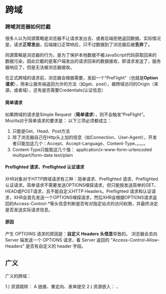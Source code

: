 # 跨域

### 跨域浏览器如何拦截

很多人以为同源策略是浏览器不让请求发出去、或者后端拒绝返回数据。实际情况是，请求**正常发出**，后端接口正常响应，只不过数据到了浏览器后被**丢弃**了。

同源策略是浏览器的行为，是为了保护本地数据不被JavaScript代码获取回来的数据污染，因此拦截的是客户端发出的请求回来的数据接收，即请求发送了，服务器响应了，但是无法被浏览器接收。

在正式跨域的请求前，浏览器会根据需要，发起一个“PreFlight”（也就是**Option请求**），用来让服务端返回允许的方法（如get、post），被跨域访问的Origin（来源，或者域），还有是否需要Credentials(认证信息）

#### 简单请求

如果跨域的请求是Simple Request（**简单请求**），则不会触发“PreFlight”。Mozilla对于简单请求的要求是：
以下三项必须都成立：

1. 只能是Get、Head、Post方法
2. 除了浏览器自己在Http头上加的信息（如Connection、User-Agent），开发者只能加这几个：Accept、Accept-Language、Content-Type、。。。。
3. Content-Type只能取这几个值：
application/x-www-form-urlencoded
multipart/form-data
text/plain

#### Preflighted 请求、Preflighted 认证请求

XHR对象对于HTTP跨域请求有三种：简单请求、Preflighted 请求、Preflighted 认证请求。简单请求不需要发送OPTIONS嗅探请求，但只能按发送简单的GET、HEAD或POST请求，且不能自定义HTTP Headers。Preflighted 请求和认证请求，XHR会首先发送一个OPTIONS嗅探请求，然后XHR会根据OPTIONS请求返回的Access-Control-*等头信息判断是否有对指定站点的访问权限，并最终决定是否发送实际请求信息。

#### 原因

产生 OPTIOINS 请求的原因是：**自定义 Headers 头信息**导致的。
浏览器会去向 Server 端发送一个 OPTIONS 请求，看 Server 返回的 "Access-Control-Allow-Headers" 是否有自定义的 header 字段。

## 广义

广义的跨域：

1.) 资源跳转： A 链接、重定向、表单提交
2.) 资源嵌入： <link>、<script>、<img>、<frame>等 dom 标签，还有样式中 background:url()、@font-face()等文件外链
3.) 脚本请求： js 发起的 ajax 请求、dom 和 js 对象的跨域操作等

## 狭义

是由浏览器同源策略限制的一类请求场景。

什么是同源策略？
同源策略/SOP（Same origin policy）是一种约定，由 Netscape 公司 1995 年引入浏览器，它是浏览器最核心也最基本的安全功能，如果缺少了同源策略，浏览器很容易受到 XSS、CSFR 等攻击。所谓同源是指"协议+域名+端口"三者相同，即便两个不同的域名指向同一个 ip 地址，也非同源。

同源策略限制以下几种行为：

1.) Cookie、LocalStorage 和 IndexDB 无法读取
2.) DOM 和 Js 对象无法获得
3.) AJAX 请求不能发送

## 方法

第一种方式：jsonp 请求；jsonp 的原理是利用<script>标签的跨域特性，可以不受限制地从其他域中加载资源，类似的标签还有<img>.

第二种方式：document.domain；这种方式用在主域名相同子域名不同的跨域访问中

第三种方式：window.name；window 的 name 属性有个特征：在一个窗口(window)的生命周期内,窗口载入的所有的页面都是共享一个 window.name 的，每个页面对 window.name 都有读写的权限，window.name 是持久存在一个窗口载入过的所有页面中的，并不会因新页面的载入而进行重置。

第四种方式：window.postMessage；window.postMessages 是 html5 中实现跨域访问的一种新方式，可以使用它来向其它的 window 对象发送消息，无论这个 window 对象是属于同源或不同源。

第五种方式：CORS；CORS 背后的基本思想，就是使用自定义的 HTTP 头部让浏览器与服务器进行沟通，从而决定请求或响应是应该成功还是应该失败。

第六种方式：Web Sockets；web sockets 原理：在 JS 创建了 web socket 之后，会有一个 HTTP 请求发送到浏览器以发起连接。取得服务器响应后，建立的连接会使用 HTTP 升级从 HTTP 协议交换为 web sockt 协议。

1、 通过 jsonp 跨域
2、 document.domain + iframe 跨域
3、 location.hash + iframe
4、 window.name + iframe 跨域
5、 postMessage 跨域
6、 跨域资源共享（CORS）
7、 nginx 代理跨域
8、 nodejs 中间件代理跨域
9、 WebSocket 协议跨域

## cookie

### 一级域名

服务器可以在设置 Cookie 的时候，指定 Cookie 的所属域名为一级域名

### document.domain

两个网页一级域名相同，只是二级域名不同，浏览器允许通过设置 document.domain 共享 Cookie

这种方法只适用于 Cookie 和 iframe 窗口，LocalStorage 和 IndexDB 无法通过这种方法，规避同源政策。

## iframe

### document.domain

如果两个窗口一级域名相同，只是二级域名不同，那么设置上一节介绍的 document.domain 属性，就可以规避同源政策，拿到 DOM

### 片段识别符

片段标识符（fragment identifier）指的是，URL 的#号后面的部分，比如http://example.com/x.html#fragment的#fragment。如果只是改变片段标识符，页面不会重新刷新。

父窗口可以把信息，写入子窗口的片段标识符。子窗口通过监听 hashchange 事件得到通知。同样的，子窗口也可以改变父窗口的片段标识符。

### window.name

window.name 属性的特点是，无论是否同源，只要在同一个窗口里，前一个网页设置了这个属性，后一个网页可以读取它。

这种方法的优点是，window.name 容量很大，可以放置非常长的字符串；缺点是必须监听子窗口 window.name 属性的变化，影响网页性能。

### window.postMessage

这个 API 为 window 对象新增了一个 window.postMessage 方法，允许跨窗口通信，不论这两个窗口是否同源。

通过window.postMessage，读写其他窗口的 LocalStorage 也成为了可能。

## AJAX

同源政策规定，AJAX 请求只能发给同源的网址，否则就报错。

除了架设服务器代理（浏览器请求同源服务器，再由后者请求外部服务），有三种方法规避这个限制。

### JSONP

它的基本思想是，网页通过添加一个```<script>```元素，向服务器请求JSON数据，这种做法不受同源政策限制；服务器收到请求后，将数据放在一个指定名字的回调函数里传回来。

### WebSocket

WebSocket是一种通信协议，使用ws://（非加密）和wss://（加密）作为协议前缀。该协议不实行同源政策，只要服务器支持，就可以通过它进行跨源通信。

代码中，有一个字段是```Origin```，表示该请求的请求源（origin），即发自哪个域名。

正是因为有了Origin这个字段，所以WebSocket才没有实行同源政策。因为服务器可以根据这个字段，判断是否许可本次通信。如果该域名在白名单内，服务器就会做出如下回应。

### CORS

CORS是跨源资源分享（Cross-Origin Resource Sharing）的缩写。它是W3C标准，是跨源AJAX请求的根本解决方法。相比JSONP只能发GET请求，CORS允许任何类型的请求。

实现CORS通信的关键是服务器。只要服务器实现了CORS接口，就可以跨源通信。

## http & https

### http

HTTP（HyperText Transfer Protocol：超文本传输协议）是一种用于分布式、协作式和超媒体信息系统的应用层协议。 简单来说就是一种发布和接收 HTML 页面的方法，被用于在 Web 浏览器和网站服务器之间传递信息。

### https

HTTPS（Hypertext Transfer Protocol Secure：超文本传输安全协议）是一种透过计算机网络进行安全通信的传输协议。HTTPS 经由 HTTP 进行通信，但利用 SSL/TLS 来加密数据包。HTTPS 开发的主要目的，是提供对网站服务器的身份认证，保护交换数据的隐私与完整性。

### ssl

SSL协议即用到了对称加密也用到了非对称加密(公钥加密)，在建立传输链路时，SSL首先对对称加密的密钥使用公钥进行非对称加密，链路建立好之后，SSL对传输内容使用对称加密。

#### 单向认证

客户端向服务端发送SSL协议版本号、加密算法种类、随机数等信息。
服务端给客户端返回SSL协议版本号、加密算法种类、随机数等信息，同时也返回服务器端的证书，即公钥证书
客户端使用服务端返回的信息验证服务器的合法性，包括：

证书是否过期
发型服务器证书的CA是否可靠
返回的公钥是否能正确解开返回证书中的数字签名
服务器证书上的域名是否和服务器的实际域名相匹配
验证通过后，将继续进行通信，否则，终止通信

客户端向服务端发送自己所能支持的对称加密方案，供服务器端进行选择
服务器端在客户端提供的加密方案中选择加密程度最高的加密方式。
服务器将选择好的加密方案通过明文方式返回给客户端
客户端接收到服务端返回的加密方式后，使用该加密方式生成产生随机码，用作通信过程中对称加密的密钥，使用服务端返回的公钥进行加密，将加密后的随机码发送至服务器
服务器收到客户端返回的加密信息后，使用自己的私钥进行解密，获取对称加密密钥。
在接下来的会话中，服务器和客户端将会使用该密码进行对称加密，保证通信过程中信息的安全。

#### 双向认证

客户端向服务端发送SSL协议版本号、加密算法种类、随机数等信息。
服务端给客户端返回SSL协议版本号、加密算法种类、随机数等信息，同时也返回服务器端的证书，即公钥证书
客户端使用服务端返回的信息验证服务器的合法性，包括：

证书是否过期
发型服务器证书的CA是否可靠
返回的公钥是否能正确解开返回证书中的数字签名
服务器证书上的域名是否和服务器的实际域名相匹配
验证通过后，将继续进行通信，否则，终止通信

服务端要求客户端发送客户端的证书，客户端会将自己的证书发送至服务端
验证客户端的证书，通过验证后，会获得客户端的公钥
客户端向服务端发送自己所能支持的对称加密方案，供服务器端进行选择
服务器端在客户端提供的加密方案中选择加密程度最高的加密方式
将加密方案通过使用之前获取到的公钥进行加密，返回给客户端
客户端收到服务端返回的加密方案密文后，使用自己的私钥进行解密，获取具体加密方式，而后，产生该加密方式的随机码，用作加密过程中的密钥，使用之前从服务端证书中获取到的公钥进行加密后，发送给服务端
服务端收到客户端发送的消息后，使用自己的私钥进行解密，获取对称加密的密钥，在接下来的会话中，服务器和客户端将会使用该密码进行对称加密，保证通信过程中信息的安全。

### HTTP 与 HTTPS 区别

HTTP 明文传输，数据都是未加密的，安全性较差，HTTPS（SSL+HTTP） 数据传输过程是加密的，安全性较好。

使用 HTTPS 协议需要到 CA（Certificate Authority，数字证书认证机构） 申请证书，一般免费证书较少，因而需要一定费用。证书颁发机构如：Symantec、Comodo、GoDaddy 和 GlobalSign 等。

HTTP 页面响应速度比 HTTPS 快，主要是因为 HTTP 使用 TCP 三次握手建立连接，客户端和服务器需要交换 3 个包，而 HTTPS除了 TCP 的三个包，还要加上 ssl 握手需要的 9 个包，所以一共是 12 个包。

http 和 https 使用的是完全不同的连接方式，用的端口也不一样，前者是 80，后者是 443。

HTTPS 其实就是建构在 SSL/TLS 之上的 HTTP 协议，所以，要比较 HTTPS 比 HTTP 要更耗费服务器资源。
